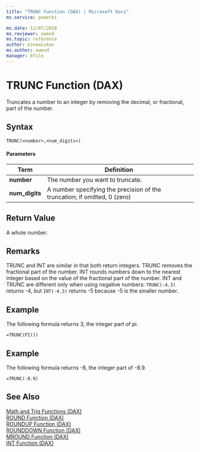 ```yaml
---
title: "TRUNC Function (DAX) | Microsoft Docs"
ms.service: powerbi 

ms.date: 11/07/2018
ms.reviewer: owend
ms.topic: reference
author: minewiskan
ms.author: owend
manager: kfile
---
```

# TRUNC Function (DAX)
Truncates a number to an integer by removing the decimal, or fractional, part of the number.  
  
## Syntax  
  
```dax
TRUNC(<number>,<num_digits>)  
```
  
#### Parameters  
  
|Term|Definition|  
|--------|--------------|  
|**number**|The number you want to truncate.|  
|**num_digits**|A number specifying the precision of the truncation; if omitted, 0 (zero)|  
  
## Return Value  
A whole number.  
  
## Remarks  
TRUNC and INT are similar in that both return integers. TRUNC removes the fractional part of the number. INT rounds numbers down to the nearest integer based on the value of the fractional part of the number. INT and TRUNC are different only when using negative numbers: `TRUNC(-4.3)` returns -4, but `INT(-4.3)` returns -5 because -5 is the smaller number.  
  
## Example  
The following formula returns 3, the integer part of pi.  
  
```dax
=TRUNC(PI())  
```
  
## Example  
The following formula returns -8, the integer part of -8.9.  
  
```dax
=TRUNC(-8.9)  
```
  
## See Also  
[Math and Trig Functions &#40;DAX&#41;](math-and-trig-functions-dax.md)  
[ROUND Function &#40;DAX&#41;](round-function-dax.md)  
[ROUNDUP Function &#40;DAX&#41;](roundup-function-dax.md)  
[ROUNDDOWN Function &#40;DAX&#41;](rounddown-function-dax.md)  
[MROUND Function &#40;DAX&#41;](mround-function-dax.md)  
[INT Function &#40;DAX&#41;](int-function-dax.md)  
  
